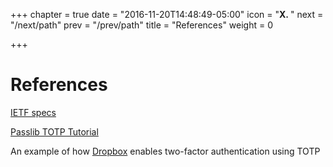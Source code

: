 +++
chapter = true
date = "2016-11-20T14:48:49-05:00"
icon = "<b>X. </b>"
next = "/next/path"
prev = "/prev/path"
title = "References"
weight = 0

+++

# References

[IETF specs](https://tools.ietf.org/html/rfc6238)

[Passlib TOTP Tutorial](https://passlib.readthedocs.io/en/latest/narr/totp-tutorial.html)

An example of how [Dropbox](https://www.dropbox.com/help/363#2fa-apps) enables two-factor authentication using TOTP

